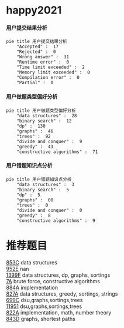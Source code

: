 # happy2021

<!-- tabs:start -->



#### **用户提交结果分析**

```mermaid
pie title 用户提交结果分析
    "Accepted" :  17
    "Rejected" :  0
    "Wrong answer" :  31
    "Runtime error" :  0
    "Time limit exceeded" :  2
    "Memory limit exceeded" :  0
    "Compilation error" :  0
    "Partial" :  0
```

#### **用户做题类型偏好分析**

```mermaid
pie title 用户做题类型偏好分析
    "data structures" :  28
    "binary search" :  12
    "dp" :  130
    "graphs" :  46
    "trees" :  92
    "divide and conquer" :  9
    "greedy" :  43
    "constructive algorithms" :  71
```
#### **用户错题知识点分析**

```mermaid
pie title 用户错题知识点分析
    "data structures" :  3
    "binary search" :  5
    "dp" :  5
    "graphs" :  00
    "trees" :  0
    "divide and conquer" :  0
    "greedy" :  8
    "constructive algorithms" :  9
```



<!-- tabs:end -->
# 推荐题目
[853C](https://codeforces.com/contest/853/problem/C)		data structures		  
[952E](https://codeforces.com/contest/952/problem/E)		nan		  
[1399F](https://codeforces.com/contest/1399/problem/F)		data structures,
                        dp,
                        graphs,
                        sortings		  
[7A](https://codeforces.com/contest/7/problem/A)		brute force,
                        constructive algorithms		  
[884A](https://codeforces.com/contest/884/problem/A)		implementation		  
[827A](https://codeforces.com/contest/827/problem/A)		data structures,
                        greedy,
                        sortings,
                        strings		  
[699C](https://codeforces.com/contest/699/problem/C)		dsu,graphs,sortings,trees		  
[11951](https://codeforces.com/contest/1195/problem/1)		dsu,graphs,sortings,trees		  
[822A](https://codeforces.com/contest/822/problem/A)		implementation,
                        math,
                        number theory		  
[843D](https://codeforces.com/contest/843/problem/D)		graphs,
                        shortest paths		  
